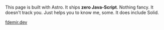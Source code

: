 This page is built with Astro. It ships **zero Java-Script**. Nothing fancy. It doesn't track you. Just helps you to know me, some. It does include Solid.

[fdemir.dev](https://fdemir.dev)
